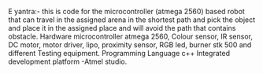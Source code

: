 E yantra:- this is code for the microcontroller (atmega 2560) based robot that can travel in the assigned arena in the shortest path and pick the object and place it in the assigned place and will avoid the path that contains obstacle. Hardware microcontroller atmega 2560, Colour sensor, IR sensor, DC motor, motor driver, lipo, proximity sensor, RGB led, burner stk 500 and different Testing equipment. Programming Language c++ Integrated development platform -Atmel studio.

